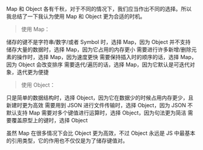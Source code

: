 Map 和 Object 各有千秋，对于不同的情况下，我们应当作出不同的选择。所以我总结了一下我认为使用 Map 和 Object 更为合适的时机。
> 使用 Map：

储存的键不是字符串/数字/或者 Symbol 时，选择 Map，因为 Object 并不支持
储存大量的数据时，选择 Map，因为它占用的内存更小
需要进行许多新增/删除元素的操作时，选择 Map，因为速度更快
需要保持插入时的顺序的话，选择 Map，因为 Object 会改变排序
需要迭代/遍历的话，选择 Map，因为它默认是可迭代对象，迭代更为便捷

> 使用 Object：

只是简单的数据结构时，选择 Object，因为它在数据少的时候占用内存更少，且新建时更为高效
需要用到 JSON 进行文件传输时，选择 Object，因为 JSON 不默认支持 Map
需要对多个键值进行运算时，选择 Object，因为句法更为简洁
需要覆盖原型上的键时，选择 Object

虽然 Map 在很多情况下会比 Object 更为高效，不过 Object 永远是 JS 中最基本的引用类型，它的作用也不仅仅是为了储存键值对。

